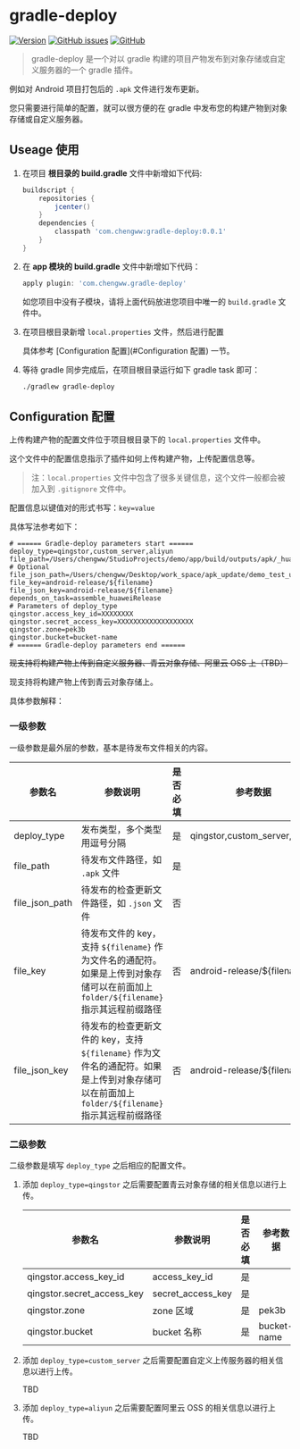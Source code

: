 # gradle-deploy

[![Version](https://api.bintray.com/packages/chengww5217/maven/gradle-deploy/images/download.svg)](https://bintray.com/chengww5217/maven/gradle-deploy)
[![GitHub issues](https://img.shields.io/github/issues/chengww5217/gradle-deploy)](https://github.com/chengww5217/gradle-deploy/issues)
[![GitHub](https://img.shields.io/github/license/chengww5217/gradle-deploy?color=yellow)](https://github.com/chengww5217/gradle-deploy/blob/master/LICENSE)

> gradle-deploy 是一个对以 gradle 构建的项目产物发布到对象存储或自定义服务器的一个 gradle 插件。

例如对 Android 项目打包后的 `.apk` 文件进行发布更新。

您只需要进行简单的配置，就可以很方便的在 gradle 中发布您的构建产物到对象存储或自定义服务器。

## Useage 使用

1. 在项目 **根目录的 build.gradle** 文件中新增如下代码:

   ```groovy
   buildscript {
       repositories {
           jcenter()
       }
       dependencies {
           classpath 'com.chengww:gradle-deploy:0.0.1'
       }
   }
   ```

2. 在 **app 模块的 build.gradle** 文件中新增如下代码：

   ```groovy
   apply plugin: 'com.chengww.gradle-deploy'
   ```

   如您项目中没有子模块，请将上面代码放进您项目中唯一的 `build.gradle` 文件中。

3. 在项目根目录新增 `local.properties` 文件，然后进行配置

   具体参考 [Configuration 配置](#Configuration 配置) 一节。

4. 等待 gradle 同步完成后，在项目根目录运行如下 gradle task 即可：

   ```bash
   ./gradlew gradle-deploy
   ```

##  Configuration 配置

上传构建产物的配置文件位于项目根目录下的 `local.properties` 文件中。

这个文件中的配置信息指示了插件如何上传构建产物，上传配置信息等。

> 注：`local.properties` 文件中包含了很多关键信息，这个文件一般都会被加入到 `.gitignore` 文件中。

配置信息以键值对的形式书写：`key=value`

具体写法参考如下：

```properties
# ====== Gradle-deploy parameters start ======
deploy_type=qingstor,custom_server,aliyun
file_path=/Users/chengww/StudioProjects/demo/app/build/outputs/apk/_huawei/release/Demo_huawei_1.5.0_beta3.apk
# Optional
file_json_path=/Users/chengww/Desktop/work_space/apk_update/demo_test_update.json
file_key=android-release/${filename}
file_json_key=android-release/${filename}
depends_on_task=assemble_huaweiRelease
# Parameters of deploy_type
qingstor.access_key_id=XXXXXXXX
qingstor.secret_access_key=XXXXXXXXXXXXXXXXXXX
qingstor.zone=pek3b
qingstor.bucket=bucket-name
# ====== Gradle-deploy parameters end ======
```



~~现支持将构建产物上传到自定义服务器、青云对象存储、阿里云 OSS 上（TBD）~~

现支持将构建产物上传到青云对象存储上。

具体参数解释：

### 一级参数

一级参数是最外层的参数，基本是待发布文件相关的内容。

| 参数名         | 参数说明                                                     | 是否必填 | 参考数据                      |
| -------------- | ------------------------------------------------------------ | -------- | ----------------------------- |
| deploy_type    | 发布类型，多个类型用逗号分隔                                 | 是       | qingstor,custom_server,aliyun |
| file_path      | 待发布文件路径，如 `.apk` 文件                               | 是       |                               |
| file_json_path | 待发布的检查更新文件路径，如 `.json` 文件                    | 否       |                               |
| file_key       | 待发布文件的 key，支持 `${filename}` 作为文件名的通配符。如果是上传到对象存储可以在前面加上 `folder/${filename}` 指示其远程前缀路径 | 否       | android-release/${filename}   |
| file_json_key  | 待发布的检查更新文件的 key，支持 `${filename}` 作为文件名的通配符。如果是上传到对象存储可以在前面加上 `folder/${filename}` 指示其远程前缀路径 | 否       | android-release/${filename}   |

### 二级参数

二级参数是填写 `deploy_type` 之后相应的配置文件。

1. 添加 `deploy_type=qingstor` 之后需要配置青云对象存储的相关信息以进行上传。

   | 参数名                     | 参数说明          | 是否必填 | 参考数据    |
   | -------------------------- | ----------------- | -------- | ----------- |
   | qingstor.access_key_id     | access_key_id     | 是       |             |
   | qingstor.secret_access_key | secret_access_key | 是       |             |
   | qingstor.zone              | zone 区域         | 是       | pek3b       |
   | qingstor.bucket            | bucket 名称       | 是       | bucket-name |

2. 添加 `deploy_type=custom_server` 之后需要配置自定义上传服务器的相关信息以进行上传。

   TBD

3. 添加 `deploy_type=aliyun` 之后需要配置阿里云 OSS 的相关信息以进行上传。

   TBD

